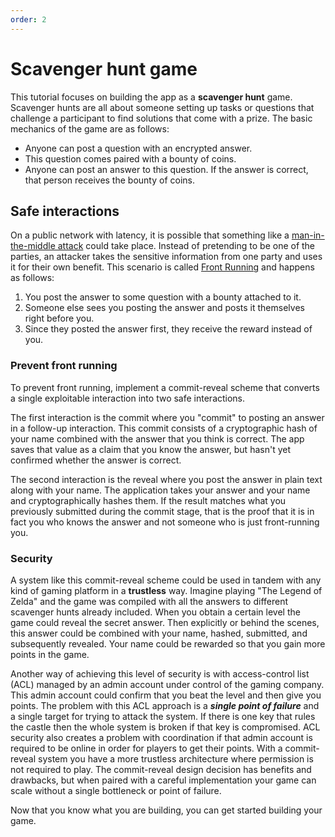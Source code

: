 ```yaml
---
order: 2
---
```


# Scavenger hunt game

This tutorial focuses on building the app as a **scavenger hunt** game. Scavenger hunts are all about someone setting up tasks or questions that challenge a participant to find solutions that come with a prize. The basic mechanics of the game are as follows:

* Anyone can post a question with an encrypted answer.
* This question comes paired with a bounty of coins.
* Anyone can post an answer to this question. If the answer is correct, that person receives the bounty of coins.

## Safe interactions

On a public network with latency, it is possible that something like a [man-in-the-middle attack](https://en.wikipedia.org/wiki/Man-in-the-middle_attack) could take place. Instead of pretending to be one of the parties, an attacker takes the sensitive information from one party and uses it for their own benefit. This scenario is called [Front Running](https://en.wikipedia.org/wiki/Front_running) and happens as follows:

1. You post the answer to some question with a bounty attached to it.
2. Someone else sees you posting the answer and posts it themselves right before you.
3. Since they posted the answer first, they receive the reward instead of you.

### Prevent front running

To prevent front running, implement a commit-reveal scheme that converts a single exploitable interaction into two safe interactions.

The first interaction is the commit where you "commit" to posting an answer in a follow-up interaction. This commit consists of a cryptographic hash of your name combined with the answer that you think is correct. The app saves that value as a claim that you know the answer, but hasn't yet confirmed whether the answer is correct.

The second interaction is the reveal where you post the answer in plain text along with your name. The application takes your answer and your name and cryptographically hashes them. If the result matches what you previously submitted during the commit stage, that is the proof that it is in fact you who knows the answer and not someone who is just front-running you.

### Security

A system like this commit-reveal scheme could be used in tandem with any kind of gaming platform in a **trustless** way. Imagine playing "The Legend of Zelda" and the game was compiled with all the answers to different scavenger hunts already included. When you obtain a certain level the game could reveal the secret answer. Then explicitly or behind the scenes, this answer could be combined with your name, hashed, submitted, and subsequently revealed. Your name could be rewarded so that you gain more points in the game.

Another way of achieving this level of security is with access-control list (ACL) managed by an admin account under control of the gaming company. This admin account could confirm that you beat the level and then give you points. The problem with this ACL approach is a ***single point of failure*** and a single target for trying to attack the system. If there is one key that rules the castle then the whole system is broken if that key is compromised. ACL security also creates a problem with coordination if that admin account is required to be online in order for players to get their points. With a commit-reveal system you have a more trustless architecture where permission is not required to play. The commit-reveal design decision has benefits and drawbacks, but when paired with a careful implementation your game can scale without a single bottleneck or point of failure.

Now that you know what you are building, you can get started building your game.
